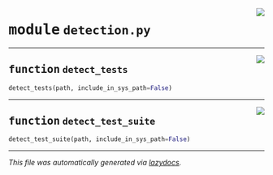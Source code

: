 <!-- markdownlint-disable -->

<a href="../booktest/detection.py#L0"><img align="right" style="float:right;" src="https://img.shields.io/badge/-source-cccccc?style=flat-square"></a>

# <kbd>module</kbd> `detection.py`





---

<a href="../booktest/detection.py#L13"><img align="right" style="float:right;" src="https://img.shields.io/badge/-source-cccccc?style=flat-square"></a>

## <kbd>function</kbd> `detect_tests`

```python
detect_tests(path, include_in_sys_path=False)
```






---

<a href="../booktest/detection.py#L55"><img align="right" style="float:right;" src="https://img.shields.io/badge/-source-cccccc?style=flat-square"></a>

## <kbd>function</kbd> `detect_test_suite`

```python
detect_test_suite(path, include_in_sys_path=False)
```








---

_This file was automatically generated via [lazydocs](https://github.com/ml-tooling/lazydocs)._
